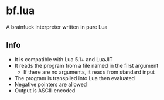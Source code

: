 # bf.lua

A brainfuck interpreter written in pure Lua

## Info

- It is compatible with Lua 5.1+ and LuaJIT
- It reads the program from a file named in the first argument
	- If there are no arguments, it reads from standard input
- The program is transpiled into Lua then evaluated
- Negative pointers are allowed
- Output is ASCII-encoded
